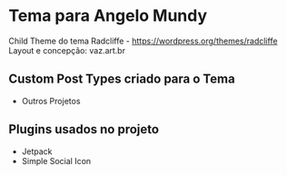 # Tema para Angelo Mundy
Child Theme do tema Radcliffe - https://wordpress.org/themes/radcliffe
Layout e concepção: vaz.art.br

## Custom Post Types criado para o Tema ##

 - Outros Projetos

## Plugins usados no projeto ##
 - Jetpack
 - Simple Social Icon
